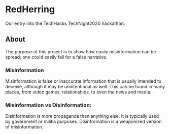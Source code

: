 # RedHerring
Our entry into the TechHacks TechNight2020 hackathon.

## About
The purpose of this project is to show how easily misinformation can be spread; one could easily fall for a false narrative.

### Misinformation
Misinformation is false or inaccurate information that is usually intended to deceive, although it may be unintentional as well. This can be found in many places, from video games, relationships, to even the news and media.

### Misinformation vs Disinformation:
Disinformation is more propaganda than anything else. It is typically used by government or militia purposes. Disinformation is a weaponized version of misinformation.
